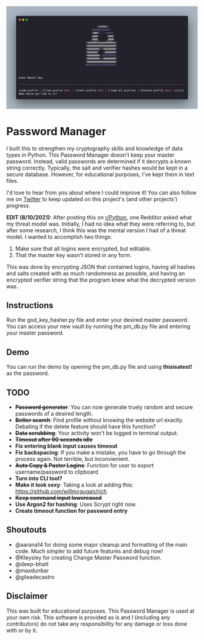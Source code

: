 ![DIY Password Manager Screenshot](banner.png)

# Password Manager
I built this to strengthen my cryptography skills and knowledge of data types in Python. This Password Manager doesn't keep your master password. Instead, valid passwords are determined if it decrypts a known string correctly. Typically, the salt and verifier hashes would be kept in a secure database. However, for educational purposes, I've kept them in text files. 

I'd love to hear from you about where I could improve it! You can also follow me on [Twitter](https://twitter.com/MarkDMcKinney) to keep updated on this project's (and other projects') progress.

**EDIT (8/10/2021):** After posting this on [r/Python](https://www.reddit.com/r/Python/comments/p22p35/i_made_a_password_manager_for_the_terminal_let_me/), one Redditor asked what my threat model was. Initially, I had no idea what they were referring to, but after some research, I think this was the mental version I had of a threat model. I wanted to accomplish two things:

1. Make sure that all logins were encrypted, but editable.
2. That the master key wasn’t stored in any form.

This was done by encrypting JSON that contained logins, having all hashes and salts created with as much randomness as possible, and having an encrypted verifier string that the program knew what the decrypted version was.

## Instructions
Run the god_key_hasher.py file and enter your desired master password. You can access your new vault by running the pm_db.py file and entering your master password.

## Demo
You can run the demo by opening the pm_db.py file and using **thisisatest!** as the password.

## TODO
- ~~**Password generator**~~: You can now generate truely random and secure passwords of a desired length.
- ~~**Better search**~~: Find profile without knowing the website url exactly. Debating if the delete feature should have this function?
- ~~**Data scrubbing**~~: Your activity won't be logged in terminal output.
- ~~**Timeout after 90 seconds idle**~~
- **Fix entering blank input causes timeout**
- **Fix backspacing**: If you make a mistake, you have to go through the process again. Not terrible, but inconvienient.
- ~~**Auto Copy & Paster Logins**~~: Function for user to export username/password to clipboard
- **Turn into CLI tool?**
- **Make it look sexy**: Taking a look at adding this: https://github.com/willmcgugan/rich
- ~~**Keep command input lowercased**~~
- **Use Argon2 for hashing**: Uses Scrypt right now.
- **Create timeout function for password entry**

## Shoutouts
- @aarana14 for doing some major cleanup and formatting of the main code. Much simpler to add future features and debug now!
- @Kleysley for creating Change Master Password function.
- @deep-bhatt
- @maxdunbar
- @gileadecastro

## Disclaimer
This was built for educational purposes. This Password Manager is used at your own risk. This software is provided as is and I (including any contributors) do not take any responsibility for any damage or loss done with or by it.

